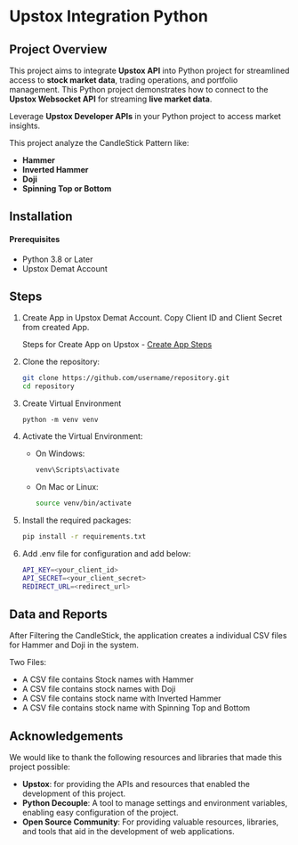 # Upstox Integration Python


## Project Overview
This project aims to integrate **Upstox API** into Python project for streamlined access to **stock market data**, trading operations, and portfolio management.
This Python project demonstrates how to connect to the **Upstox Websocket API** for streaming **live market data**.

Leverage **Upstox Developer APIs** in your Python project to access market insights.

This project analyze the CandleStick Pattern like:
* **Hammer**
* **Inverted Hammer**
* **Doji**
* **Spinning Top or Bottom**


## Installation

#### Prerequisites
* Python 3.8 or Later
* Upstox Demat Account

## Steps

1. Create App in Upstox Demat Account. Copy Client ID and Client Secret from created App.

    Steps for Create App on Upstox -
[Create App Steps](https://help.upstox.com/support/solutions/articles/258159-how-to-create-an-api-app-)


2. Clone the repository:
    ```bash
    git clone https://github.com/username/repository.git
    cd repository
    ```

3. Create Virtual Environment
    ```
    python -m venv venv
    ```

4. Activate the Virtual Environment:

    * On Windows:

        ```bash
        venv\Scripts\activate
        ```

    * On Mac or Linux:

        ```bash
        source venv/bin/activate
        ```

5. Install the required packages:

    ```bash
    pip install -r requirements.txt
    ```

6. Add .env file for configuration and add below:

    ```bash
    API_KEY=<your_client_id>
    API_SECRET=<your_client_secret>
    REDIRECT_URL=<redirect_url>
    ```

## Data and Reports

After Filtering the CandleStick, the application creates a individual CSV files for Hammer and Doji in the system.

Two Files:
 - A CSV file contains Stock names with Hammer
 - A CSV file contains stock names with Doji
 - A CSV file contains stock name with Inverted Hammer
 - A CSV file contains stock name with Spinning Top and Bottom


## Acknowledgements

We would like to thank the following resources and libraries that made this project possible:

* **Upstox**: for providing the APIs and resources that enabled the development of this project.
* **Python Decouple**: A tool to manage settings and environment variables, enabling easy configuration of the project.
* **Open Source Community**: For providing valuable resources, libraries, and tools that aid in the development of web applications.
